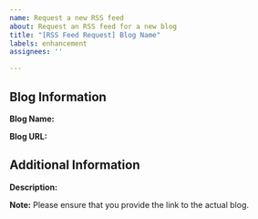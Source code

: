 ```yaml
---
name: Request a new RSS feed
about: Request an RSS feed for a new blog
title: "[RSS Feed Request] Blog Name"
labels: enhancement
assignees: ''

---
```


## Blog Information

**Blog Name:**
<!-- Please provide the name of the blog -->

**Blog URL:**
<!-- Please provide the URL of the blog -->

## Additional Information

**Description:**
<!-- Any additional information or description about the blog -->

**Note:**
Please ensure that you provide the link to the actual blog.
